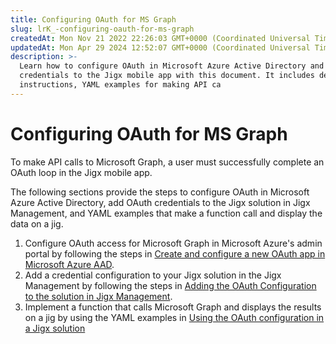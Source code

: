 ```yaml
---
title: Configuring OAuth for MS Graph
slug: lrK_-configuring-oauth-for-ms-graph
createdAt: Mon Nov 21 2022 22:26:03 GMT+0000 (Coordinated Universal Time)
updatedAt: Mon Apr 29 2024 12:52:07 GMT+0000 (Coordinated Universal Time)
description: >-
  Learn how to configure OAuth in Microsoft Azure Active Directory and add OAuth
  credentials to the Jigx mobile app with this document. It includes detailed
  instructions, YAML examples for making API ca
---
```


# Configuring OAuth for MS Graph

To make API calls to Microsoft Graph, a user must successfully complete an OAuth loop in the Jigx mobile app.

The following sections provide the steps to configure OAuth in Microsoft Azure Active Directory, add OAuth credentials to the Jigx solution in Jigx Management, and YAML examples that make a function call and display the data on a jig.

1. Configure OAuth access for Microsoft Graph in Microsoft Azure's admin portal by following the steps in [Create and configure a new OAuth app in Microsoft Azure AAD](create-and-configure-a-new-oauth-app-in-microsoft-azure-aad.md).
2. Add a credential configuration to your Jigx solution in the Jigx Management by following the steps in [Adding the OAuth Configuration to the solution in Jigx Management](adding-the-oauth-configuration-to-the-solution-in-jigx-management.md).
3. Implement a function that calls Microsoft Graph and displays the results on a jig by using the YAML examples in [Using the OAuth configuration in a Jigx solution](using-the-oauth-configuration-in-a-jigx-solution.md)
